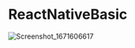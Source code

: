 # ReactNativeBasic
![Screenshot_1671606617](https://user-images.githubusercontent.com/104414771/208843423-527efa73-1934-4046-87b0-18ba14da1fc5.png)
